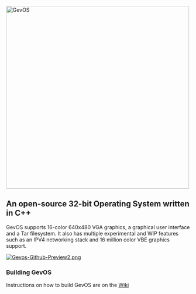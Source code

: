 <img src="https://i.postimg.cc/HsbhPwpN/logogev.png" alt="GevOS" width="500">

## An open-source 32-bit Operating System written in C++
GevOS supports 16-color 640x480 VGA graphics, a graphical user interface and a Tar filesystem.
It also has multiple experimental and WIP features such as an IPV4 networking stack and 16 million color VBE graphics support.

[![Gevos-Github-Preview2.png](https://i.postimg.cc/44BRTXzB/Gevos-Github-Preview2.png)](https://postimg.cc/w3yGX84m)

### Building GevOS

Instructions on how to build GevOS are on the [Wiki](https://github.com/KamalDevelopers/GevOS/wiki/Building-GevOS)
